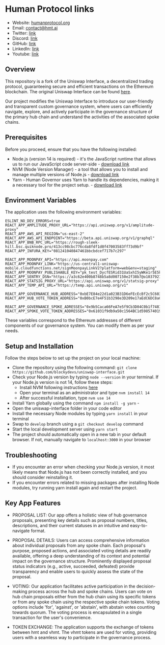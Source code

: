 # Human Protocol links

- Website: [humanprotocol.org](https://humanprotocol.org/)
- Email: [contact@hmt.ai](mailto:contact@hmt.ai)
- Twitter: [link](http://hmt.ai/twitter)
- Discord: [link](http://hmt.ai/discord)
- GitHub: [link](http://hmt.ai/github)
- LinkedIn: [link](http://hmt.ai/linkedin)
- Youtube: [link](https://www.youtube.com/@HUMANProtocol)


## Overview

This repository is a fork of the Uniswap Interface, a decentralized trading protocol, guaranteeing secure and efficient transactions on the Ethereum blockchain. The original Uniswap Interface can be found [here](https://github.com/Uniswap/interface).

Our project modifies the Uniswap Interface to introduce our user-friendly and transparent custom governance system, where users can efficiently navigate, explore, and actively participate in the governance structure of the primary hub chain and understand the activities of the associated spoke chains.


## Prerequisites

Before you proceed, ensure that you have the following installed:
- Node.js (version 14 is required) - it's the JavaScript runtime that allows us to run our JavaScript code server-side - [download link](https://nodejs.org/en/download) 
- NVM (Node Version Manager) - a tool that allows you to install and manage multiple versions of Node.js - [download link](https://github.com/coreybutler/nvm-windows/releases) 
- Yarn - Human Governor uses Yarn to handle its dependencies, making it a necessary tool for the project setup. - [download link](https://yarnpkg.com/cli/install)


## Environment Variables

The application uses the following environment variables:

```
ESLINT_NO_DEV_ERRORS=true
REACT_APP_AMPLITUDE_PROXY_URL="https://api.uniswap.org/v1/amplitude-proxy"
REACT_APP_AWS_API_REGION="us-east-2"
REACT_APP_AWS_API_ENDPOINT="https://beta.api.uniswap.org/v1/graphql"
REACT_APP_BNB_RPC_URL="https://rough-sleek-hill.bsc.quiknode.pro/413cc98cbc776cda8fdf1d0f47003583ff73d9bf"
REACT_APP_INFURA_KEY="081241040847461bbcbdcef717b7c297"

REACT_APP_MOONPAY_API="https://api.moonpay.com"
REACT_APP_MOONPAY_LINK="https://us-central1-uniswap-mobile.cloudfunctions.net/signMoonpayLinkV2?platform=web&env=staging"
REACT_APP_MOONPAY_PUBLISHABLE_KEY="pk_test_DycfESRid31UaSxhI5yWKe1r5E5kKSz"
REACT_APP_SENTRY_DSN="https://a3c62e400b8748b5a8d007150e2f38b7@o1037921.ingest.sentry.io/4504255148851200"
REACT_APP_STATSIG_PROXY_URL="https://api.uniswap.org/v1/statsig-proxy"
REACT_APP_TEMP_API_URL="https://temp.api.uniswap.org/v1"

REACT_APP_GOVERNANCE_HUB_ADDRESS="0xbE7E84e22d1a023B31D6eFEcEcBf2c5C603340d2"
REACT_APP_HUB_VOTE_TOKEN_ADDRESS="0xB0bcE7e4F51b3298e3D209e17aEdC6DC8aCbfd15"

REACT_APP_GOVERNANCE_SPOKE_ADRESSES="0x9b5Caca66FeA7e5f9Cb3D04C0b1f7481972664c5"
REACT_APP_SPOKE_VOTE_TOKEN_ADDRESSES="0x61031f9db9a50c1564BC1d59857401986e41D8c3"
```

These variables correspond to the Ethereum addresses of different components of our governance system. You can modify them as per your needs.


## Setup and Installation

Follow the steps below to set up the project on your local machine:

- Clone the repository using the following command: `git clone https://github.com/blockydevs/uniswap-interface.git`
- Check your Node.js version by typing `node --version` in your terminal. If your Node.js version is not 14, follow these steps:
    * Install NVM following instructions [here](https://www.freecodecamp.org/news/node-version-manager-nvm-install-guide/)
    * Open your terminal as an administrator and type `nvm install 14`
    * After successful installation, type `nvm use 14`
- Install Yarn globally using the command `npm install -g yarn` - 
- Open the uniswap-interface folder in your code editor
- Install the necessary Node modules by typing `yarn install` in your terminal
- Swap to `develop` branch using a `git checkout develop` command
- Start the local development server using `yarn start`
- The project should automatically open in a new tab in your default browser. If not, manually navigate to `localhost:3000` in your browser


## Troubleshooting

- If you encounter an error when checking your Node.js version, it most likely means that Node.js has not been correctly installed, and you should consider reinstalling it.
- If you encounter errors related to missing packages after installing Node modules, try running yarn install again and restart the project.


## Key App Features

- PROPOSAL LIST: Our app offers a holistic view of hub governance proposals, presenting key details such as proposal numbers, titles, descriptions, and their current statuses in an intuitive and easy-to-navigate format.

- PROPOSAL DETAILS: Users can access comprehensive information about individual proposals from any spoke chain. Each proposal's purpose, proposed actions, and associated voting details are readily available, offering a deep understanding of its context and potential impact on the governance structure. Prominently displayed proposal status indicators (e.g., active, succeeded, defeated) provide transparency and enable users to quickly assess the state of the proposal.

- VOTING: Our application facilitates active participation in the decision-making process across the hub and spoke chains. Users can vote on hub chain proposals either from the hub chain using its specific tokens or from any spoke chain using the respective spoke chain tokens. Voting options include 'for', 'against', or 'abstain', with abstain votes counting towards quorum. The voting process is encapsulated in a single transaction for the user's convenience.

- TOKEN EXCHANGE: The application supports the exchange of tokens between hmt and vhmt. The vhmt tokens are used for voting, providing users with a seamless way to participate in the governance process.